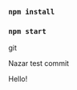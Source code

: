 ### `npm install`

### `npm start`

<!-- push develop branch -->

<!-- push test branch -->
git 

Nazar test commit

Hello!
